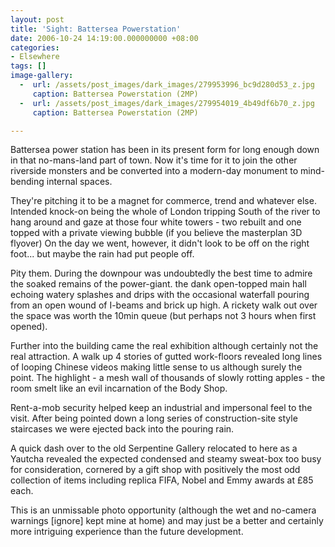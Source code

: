 ```yaml
---
layout: post
title: 'Sight: Battersea Powerstation'
date: 2006-10-24 14:19:00.000000000 +08:00
categories:
- Elsewhere
tags: []
image-gallery:
  -  url: /assets/post_images/dark_images/279953996_bc9d280d53_z.jpg
     caption: Battersea Powerstation (2MP)
  -  url: /assets/post_images/dark_images/279954019_4b49df6b70_z.jpg
     caption: Battersea Powerstation (2MP)

---
```

Battersea power station has been in its present form for long enough down in that no-mans-land part of town. Now it's time for it to join the other riverside monsters and be converted into a modern-day monument to mind-bending internal spaces.

They're pitching it to be a magnet for commerce, trend and whatever else. Intended knock-on being the whole of London tripping South of the river to hang around and gaze at those four white towers - two rebuilt and one topped with a private viewing bubble (if you believe the masterplan 3D flyover) On the day we went, however, it didn't look to be off on the right foot... but maybe the rain had put people off.

Pity them. During the downpour was undoubtedly the best time to admire the soaked remains of the power-giant. the dank open-topped main hall echoing watery splashes and drips with the occasional waterfall pouring from an open wound of I-beams and brick up high. A rickety walk out over the space was worth the 10min queue (but perhaps not 3 hours when first opened).

Further into the building came the real exhibition although certainly not the real attraction. A walk up 4 stories of gutted work-floors revealed long lines of looping Chinese videos making little sense to us although surely the point. The highlight - a mesh wall of thousands of slowly rotting apples - the room smelt like an evil incarnation of the Body Shop.

Rent-a-mob security helped keep an industrial and impersonal feel to the visit. After being pointed down a long series of construction-site style staircases we were ejected back into the pouring rain.

A quick dash over to the old Serpentine Gallery relocated to here as a Yautcha revealed the expected condensed and steamy sweat-box too busy for consideration, cornered by a gift shop with positively the most odd collection of items including replica FIFA, Nobel and Emmy awards at £85 each.

This is an unmissable photo opportunity (although the wet and no-camera warnings [ignore] kept mine at home) and may just be a better and certainly more intriguing experience than the future development.
